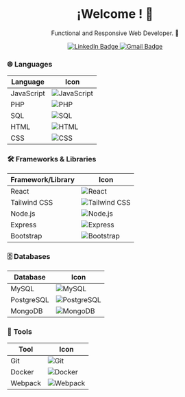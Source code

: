 <!-- Encabezado principal -->
<h1 align="center">¡Welcome ! 👋</h1>

<!-- Descripción breve -->
<p align="center">
 Functional and Responsive Web Developer. 🚀
</p>
<!-- Medios de Comunicación -->
<div align="center" id="badges">
  <a href="https://www.linkedin.com/in/facundo-aguilar-014265261/" target="_blank">
    <img src="https://img.shields.io/badge/LinkedIn-blue?style=for-the-badge&logo=linkedin&logoColor=white" alt="LinkedIn Badge"/>
  </a>
  <a href="mailto:facuam25@gmail.com">
    <img src="https://img.shields.io/badge/Gmail-D14836?style=for-the-badge&logo=gmail&logoColor=white" alt="Gmail Badge"/>
  </a>
</div>

### 🌐 **Languages**

| Language  | Icon                                                                                 |
|-----------|--------------------------------------------------------------------------------------|
| JavaScript | ![JavaScript](https://img.shields.io/badge/JavaScript-F7DF1E?style=for-the-badge&logo=javascript&logoColor=black) |
| PHP       | ![PHP](https://img.shields.io/badge/PHP-777BB4?style=for-the-badge&logo=php&logoColor=white) |
| SQL       | ![SQL](https://img.shields.io/badge/SQL-003B57?style=for-the-badge&logo=sqlite&logoColor=white) |
| HTML      | ![HTML](https://img.shields.io/badge/HTML-E34F26?style=for-the-badge&logo=html5&logoColor=white) |
| CSS       | ![CSS](https://img.shields.io/badge/CSS-1572B6?style=for-the-badge&logo=css3&logoColor=white) |

### 🛠️ **Frameworks & Libraries**

| Framework/Library | Icon                                                                                   |
|-------------------|----------------------------------------------------------------------------------------|
| React             | ![React](https://img.shields.io/badge/React-61DAFB?style=for-the-badge&logo=react&logoColor=black) |
| Tailwind CSS      | ![Tailwind CSS](https://img.shields.io/badge/Tailwind_CSS-06B6D4?style=for-the-badge&logo=tailwind-css&logoColor=white) |
| Node.js            | ![Node.js](https://img.shields.io/badge/Node.js-339933?style=for-the-badge&logo=node.js&logoColor=white) |
| Express            | ![Express](https://img.shields.io/badge/Express.js-000000?style=for-the-badge&logo=express&logoColor=white) |
| Bootstrap         | ![Bootstrap](https://img.shields.io/badge/Bootstrap-563D7C?style=for-the-badge&logo=bootstrap&logoColor=white) |

### 🗄️ **Databases**

| Database  | Icon                                                                                   |
|-----------|----------------------------------------------------------------------------------------|
| MySQL     | ![MySQL](https://img.shields.io/badge/MySQL-4479A1?style=for-the-badge&logo=mysql&logoColor=white) |
| PostgreSQL| ![PostgreSQL](https://img.shields.io/badge/PostgreSQL-4169E1?style=for-the-badge&logo=postgresql&logoColor=white) |
| MongoDB   | ![MongoDB](https://img.shields.io/badge/MongoDB-47A248?style=for-the-badge&logo=mongodb&logoColor=white) |

### 🧩 **Tools**

| Tool      | Icon                                                                                   |
|-----------|----------------------------------------------------------------------------------------|
| Git       | ![Git](https://img.shields.io/badge/Git-F05032?style=for-the-badge&logo=git&logoColor=white) |
| Docker    | ![Docker](https://img.shields.io/badge/Docker-2496ED?style=for-the-badge&logo=docker&logoColor=white) |
| Webpack   | ![Webpack](https://img.shields.io/badge/Webpack-8DD6F9?style=for-the-badge&logo=webpack&logoColor=black) |



